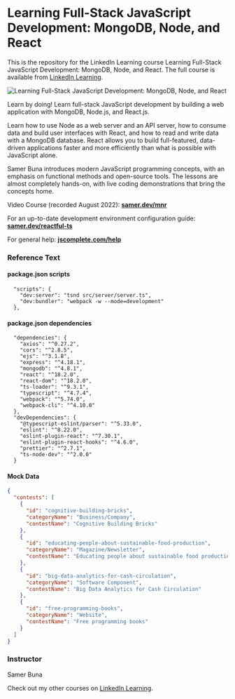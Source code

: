 # Learning Full-Stack JavaScript Development: MongoDB, Node, and React
This is the repository for the LinkedIn Learning course Learning Full-Stack JavaScript Development: MongoDB, Node, and React. The full course is available from [LinkedIn Learning][lil-course-url].

![Learning Full-Stack JavaScript Development: MongoDB, Node, and React][lil-thumbnail-url] 

Learn by doing! Learn full-stack JavaScript development by building a web application with MongoDB, Node.js, and React.js.

Learn how to use Node as a web server and an API server, how to consume data and build user interfaces with React, and how to read and write data with a MongoDB database. React allows you to build full-featured, data-driven applications faster and more efficiently than what is possible with JavaScript alone.

Samer Buna introduces modern JavaScript programming concepts, with an emphasis on functional methods and open-source tools. The lessons are almost completely hands-on, with live coding demonstrations that bring the concepts home.



Video Course (recorded August 2022): **[samer.dev/mnr](https://samer.dev/mnr)**

For an up-to-date development environment configuration guide: **[samer.dev/reactful-ts](https://samer.dev/reactful-ts)**

For general help: **[jscomplete.com/help](https://jscomplete.com/help)**

### Reference Text

#### package.json scripts

```
  "scripts": {
    "dev:server": "tsnd src/server/server.ts",
    "dev:bundler": "webpack -w --mode=development"
  },
```

#### package.json dependencies

```
  "dependencies": {
    "axios": "^0.27.2",
    "cors": "^2.8.5",
    "ejs": "^3.1.8",
    "express": "^4.18.1",
    "mongodb": "^4.8.1",
    "react": "^18.2.0",
    "react-dom": "^18.2.0",
    "ts-loader": "^9.3.1",
    "typescript": "^4.7.4",
    "webpack": "^5.74.0",
    "webpack-cli": "^4.10.0"
  },
  "devDependencies": {
    "@typescript-eslint/parser": "^5.33.0",
    "eslint": "^8.22.0",
    "eslint-plugin-react": "^7.30.1",
    "eslint-plugin-react-hooks": "^4.6.0",
    "prettier": "^2.7.1",
    "ts-node-dev": "^2.0.0"
  }
```

#### Mock Data

```json
{
  "contests": [
    {
      "id": "cognitive-building-bricks",
      "categoryName": "Business/Company",
      "contestName": "Cognitive Building Bricks"
    },
    {
      "id": "educating-people-about-sustainable-food-production",
      "categoryName": "Magazine/Newsletter",
      "contestName": "Educating people about sustainable food production"
    },
    {
      "id": "big-data-analytics-for-cash-circulation",
      "categoryName": "Software Component",
      "contestName": "Big Data Analytics for Cash Circulation"
    },
    {
      "id": "free-programming-books",
      "categoryName": "Website",
      "contestName": "Free programming books"
    }
  ]
}
```

### Instructor

Samer Buna 
                            


                            

Check out my other courses on [LinkedIn Learning](https://www.linkedin.com/learning/instructors/samer-buna).

[lil-course-url]: https://www.linkedin.com/learning/learning-full-stack-javascript-development-mongodb-node-and-react-15581237?dApp=59033956
[lil-thumbnail-url]: https://media.licdn.com/dms/image/C560DAQGx_lsYcLsXOA/learning-public-crop_675_1200/0/1671474208254?e=2147483647&v=beta&t=VWBgbqX4HosB4nvBrs6_xcEz7YpTKlRNMdUnpTDwK7o
